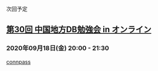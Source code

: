 次回予定

## [第30回 中国地方DB勉強会 in オンライン](https://dbstudychugoku.github.io/events/event-030.html)

### 2020年09月18日(金)  20:00 - 21:30

[connpass](https://dbstudychugoku.connpass.com/event/186648/)
